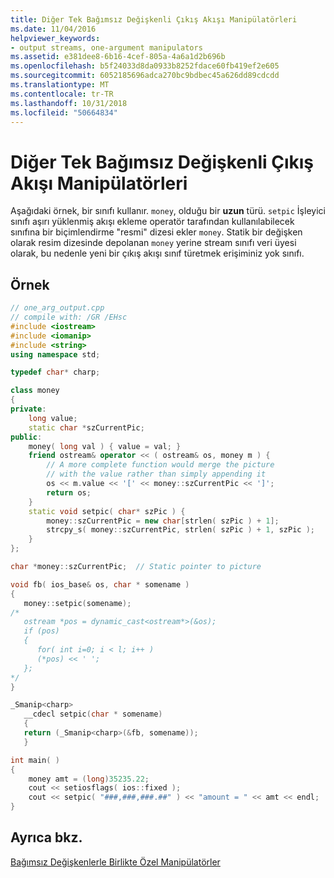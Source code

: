 ```yaml
---
title: Diğer Tek Bağımsız Değişkenli Çıkış Akışı Manipülatörleri
ms.date: 11/04/2016
helpviewer_keywords:
- output streams, one-argument manipulators
ms.assetid: e381dee8-6b16-4cef-805a-4a6a1d2b696b
ms.openlocfilehash: b5f24033d8da0933b8252fdace60fb419ef2e605
ms.sourcegitcommit: 6052185696adca270bc9bdbec45a626dd89cdcdd
ms.translationtype: MT
ms.contentlocale: tr-TR
ms.lasthandoff: 10/31/2018
ms.locfileid: "50664834"
---
```

# <a name="other-one-argument-output-stream-manipulators"></a>Diğer Tek Bağımsız Değişkenli Çıkış Akışı Manipülatörleri

Aşağıdaki örnek, bir sınıfı kullanır. `money`, olduğu bir **uzun** türü. `setpic` İşleyici sınıfı aşırı yüklenmiş akışı ekleme operatör tarafından kullanılabilecek sınıfına bir biçimlendirme "resmi" dizesi ekler `money`. Statik bir değişken olarak resim dizesinde depolanan `money` yerine stream sınıfı veri üyesi olarak, bu nedenle yeni bir çıkış akışı sınıf türetmek erişiminiz yok sınıfı.

## <a name="example"></a>Örnek

```cpp
// one_arg_output.cpp
// compile with: /GR /EHsc
#include <iostream>
#include <iomanip>
#include <string>
using namespace std;

typedef char* charp;

class money
{
private:
    long value;
    static char *szCurrentPic;
public:
    money( long val ) { value = val; }
    friend ostream& operator << ( ostream& os, money m ) {
        // A more complete function would merge the picture
        // with the value rather than simply appending it
        os << m.value << '[' << money::szCurrentPic << ']';
        return os;
    }
    static void setpic( char* szPic ) {
        money::szCurrentPic = new char[strlen( szPic ) + 1];
        strcpy_s( money::szCurrentPic, strlen( szPic ) + 1, szPic );
    }
};

char *money::szCurrentPic;  // Static pointer to picture

void fb( ios_base& os, char * somename )
{
   money::setpic(somename);
/*
   ostream *pos = dynamic_cast<ostream*>(&os);
   if (pos)
   {
      for( int i=0; i < l; i++ )
      (*pos) << ' ';
   };
*/
}

_Smanip<charp>
   __cdecl setpic(char * somename)
   {
   return (_Smanip<charp>(&fb, somename));
   }

int main( )
{
    money amt = (long)35235.22;
    cout << setiosflags( ios::fixed );
    cout << setpic( "###,###,###.##" ) << "amount = " << amt << endl;
}
```

## <a name="see-also"></a>Ayrıca bkz.

[Bağımsız Değişkenlerle Birlikte Özel Manipülatörler](../standard-library/custom-manipulators-with-arguments.md)<br/>
